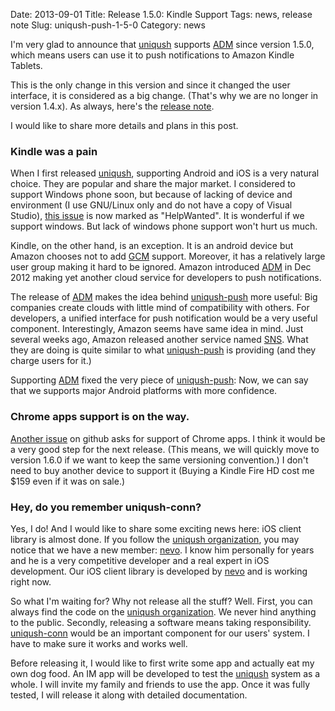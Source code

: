 Date: 2013-09-01
Title: Release 1.5.0: Kindle Support
Tags: news, release note
Slug: uniqush-push-1-5-0
Category: news

I'm very glad to announce that [uniqush] supports [ADM] since version 1.5.0,
which means users can use it to push notifications to Amazon Kindle Tablets.

This is the only change in this version and since it changed the user
interface, it is considered as a big change. (That's why we are no longer in
version 1.4.x). As always, here's the [release note].

I would like to share more details and plans in this post.

### Kindle was a pain

When I first released [uniqush], supporting Android and iOS is a very natural
choice. They are popular and share the major market. I considered to support
Windows phone soon, but because of lacking of device and environment (I use
GNU/Linux only and do not have a copy of Visual Studio), [this
issue](https://github.com/uniqush/uniqush-push/issues/4) is now marked as
"HelpWanted". It is wonderful if we support windows. But lack of windows
phone support won't hurt us much.

Kindle, on the other hand, is an exception. It is an android device but Amazon
chooses not to add [GCM] support. Moreover, it has a relatively large user
group making it hard to be ignored. Amazon introduced [ADM] in Dec 2012 making
yet another cloud service for developers to push notifications.

The release of [ADM] makes the idea behind [uniqush-push] more useful: Big
companies create clouds with little mind of compatibility with others.
For developers, a unified interface for push notification would be a very
useful component. Interestingly, Amazon seems have same idea in mind. Just
several weeks ago, Amazon released another service named
[SNS]. What they are doing is quite similar to what [uniqush-push] is
providing (and they charge users for it.) 

Supporting [ADM] fixed the very piece of [uniqush-push]: Now, we can say that
we supports major Android platforms with more confidence.

### Chrome apps support is on the way.

[Another issue](https://github.com/uniqush/uniqush-push/issues/30) on github
asks for support of Chrome apps. I think it would be a very good step for the
next release. (This means, we will quickly move to version 1.6.0 if we want to
keep the same versioning convention.) I don't need to buy another device to
support it (Buying a Kindle Fire HD cost me $159 even if it was on sale.) 

### Hey, do you remember uniqush-conn?

Yes, I do! And I would like to share some exciting news here: iOS client
library is almost done. If you follow the [uniqush organization], you may
notice that we have a new member: [nevo]. I know him personally for years and
he is a very competitive developer and a real expert in iOS development. Our
iOS client library is developed by [nevo] and is working right now.

So what I'm waiting for? Why not release all the stuff? Well. First, you can
always find the code on the [uniqush organization]. We never hind anything to
the public. Secondly, releasing a software means taking responsibility.
[uniqush-conn] would be an important component for our users' system. I have to
make sure it works and works well.

Before releasing it, I would like to first write some app and actually eat my own
dog food. An IM app will be developed to test the [uniqush] system as a whole.
I will invite my family and friends to use the app. Once it was fully
tested, I will release it along with detailed documentation.

[release note]: http://uniqush.org/release-notes/rn-uniqush-push-1-5-0.html
[uniqush]: http://uniqush.org
[uniqush-push]: http://github.com/uniqush/uniqush-push
[uniqush-conn]: http://github.com/uniqush/uniqush-conn
[uniqush organization]: http://github.com/uniqush
[ADM]: https://developer.amazon.com/sdk/adm.html
[GCM]: http://developer.android.com/guide/google/gcm/index.html
[APNS]: http://developer.apple.com/library/mac/#documentation/NetworkingInternet/Conceptual/RemoteNotificationsPG/ApplePushService/ApplePushService.html
[C2DM]: http://code.google.com/android/c2dm/
[SNS]: http://aws.amazon.com/sns/
[nevo]: https://github.com/nevo


